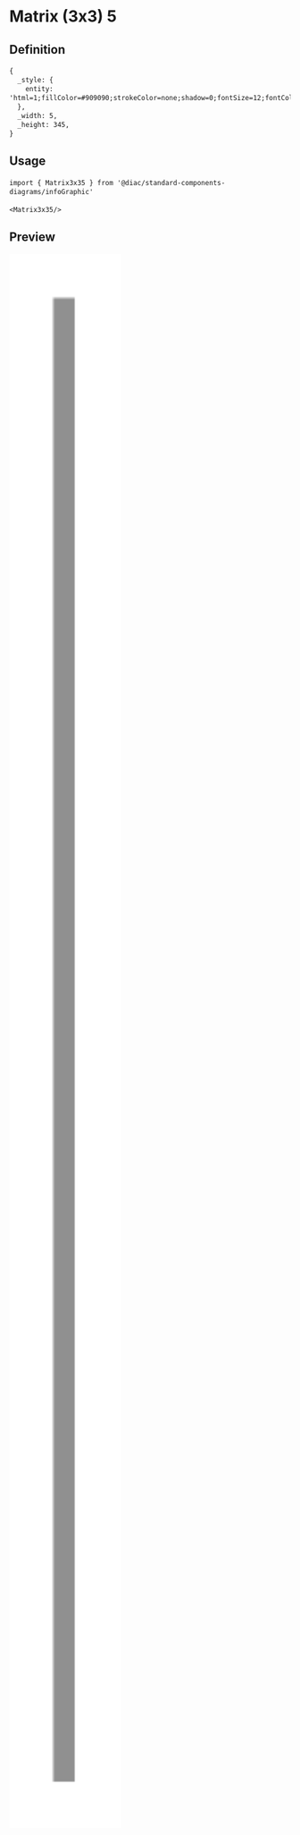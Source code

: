 # Matrix (3x3) 5

## Definition

```
{
  _style: { 
    entity: 'html=1;fillColor=#909090;strokeColor=none;shadow=0;fontSize=12;fontColor=#FFFFFF;align=center;fontStyle=0;whiteSpace=wrap;rounded=0;',
  },
  _width: 5,
  _height: 345,
}
```

## Usage

```
import { Matrix3x35 } from '@diac/standard-components-diagrams/infoGraphic'

<Matrix3x35/>
```

## Preview

<img src="./matrix-3x3-5.png" width="200"/>
